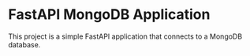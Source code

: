 # FastAPI MongoDB Application

This project is a simple FastAPI application that connects to a MongoDB database.
